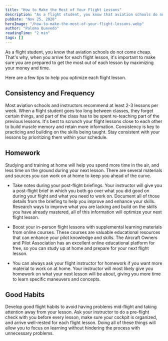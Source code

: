 ```yaml
---
title: "How to Make the Most of Your Flight Lessons"
description: "As a flight student, you know that aviation schools do not come cheap. That's why, when you arrive for each flight lesson, it's important to make sure you are prepared to get the most out of each lesson by maximizing your money and time."
pubDate: "Nov 25, 2020"
heroImage: "/how-to-make-the-most-of-your-flight-lessons.webp"
author: "Paloma Quevedo"
readingTime: "2 min"
tags: []
---
```


As a flight student, you know that aviation schools do not come cheap. That's why, when you arrive for each flight lesson, it's important to make sure you are prepared to get the most out of each lesson by maximizing your money and time.

Here are a few tips to help you optimize each flight lesson.

## Consistency and Frequency

Most aviation schools and instructors recommend at least 2-3 lessons per week. When a flight student goes too long between classes, they forget certain things, and part of the class has to be spent re-teaching part of the previous lessons. It's best to scrunch your flight lessons close to each other to build muscle memory and retain more information. Consistency is key to practicing and building on the skills being taught. Stay consistent with your lessons by prioritizing them within your schedule.

## Homework

Studying and training at home will help you spend more time in the air, and less time on the ground during your next lesson. There are several materials and sources you can work on at home to keep you ahead of the curve.

- Take notes during your post-flight briefings. Your instructor will give you a post-flight brief in which you both go over what you did good on during your flight and what you need to work on. Document all of those details from the briefing to help you improve and enhance your skills. Research ways to improve what you are lacking and build on the skills you have already mastered, all of this information will optimize your next flight lesson.

- Boost your in-person flight lessons with supplemental learning materials from online courses. These courses are valuable educational resources that can enhance your pilot knowledge and skills. The Aircraft Owners and Pilot Association has an excellent online educational platform for free, so you can study up at home and prepare for your next flight lesson.

- You can always ask your flight instructor for homework if you want more material to work on at home. Your instructor will most likely give you homework on what your next lesson will be about, giving you more time to learn specific maneuvers and concepts.

## Good Habits

Develop good flight habits to avoid having problems mid-flight and taking attention away from your lesson. Ask your instructor to do a pre-flight check with you before every lesson, make sure your cockpit is organized, and arrive well-rested for each flight lesson. Doing all of these things will allow you to focus on learning without hindering the process with unnecessary problems.
